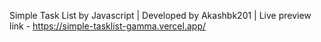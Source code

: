 Simple Task List by Javascript | Developed by Akashbk201 | Live preview link - https://simple-tasklist-gamma.vercel.app/

